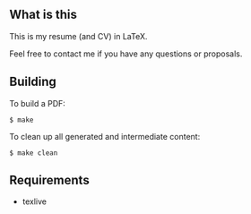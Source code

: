 What is this
------------

This is my resume (and CV) in LaTeX.

Feel free to contact me if you have any questions or proposals.

Building
--------

To build a PDF:

	$ make

To clean up all generated and intermediate content:

	$ make clean

Requirements
------------

* texlive
